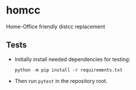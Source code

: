 # homcc
Home-Office friendly distcc replacement


## Tests
- Initially install needed dependencies for testing:
    
    `python -m pip install -r requirements.txt`

- Then run `pytest` in the repository root.